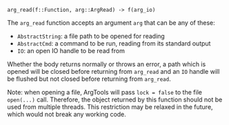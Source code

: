```
arg_read(f::Function, arg::ArgRead) -> f(arg_io)
```

The `arg_read` function accepts an argument `arg` that can be any of these:

  * `AbstractString`: a file path to be opened for reading
  * `AbstractCmd`: a command to be run, reading from its standard output
  * `IO`: an open IO handle to be read from

Whether the body returns normally or throws an error, a path which is opened will be closed before returning from `arg_read` and an `IO` handle will be flushed but not closed before returning from `arg_read`.

Note: when opening a file, ArgTools will pass `lock = false` to the file `open(...)` call. Therefore, the object returned by this function should not be used from multiple threads. This restriction may be relaxed in the future, which would not break any working code.
